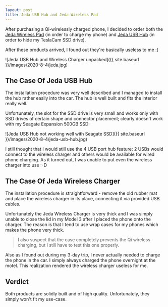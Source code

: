 ```yaml
---
layout: post
title: Jeda USB Hub and Jeda Wireless Pad
---
```


After purchasing a Qi-wirelessly charged phone, I decided to order both the
[Jeda Wireless Pad](https://getjeda.com/tesla-wireless-phone-charger/) (in order
to charge my phone) and [Jeda USB Hub](https://getjeda.com/tesla-model3-usb-hub/)
(in order to hide my TeslaCam SSD drive).

After these products arrived, I found out they're basically useless to me :(

![Jeda USB Hub and Wireless Charger unpacked]({{ site.baseurl }}/images/2020-8-4/jeda.jpg)

## The Case Of Jeda USB Hub

The installation procedure was very well described and I managed to install the hub
rather easily into the car. The hub is well built and fits the interior really well.

Unfortunately, the slot for the SSD drive is very small and works
only with SSD drives of certain shape and connector placement; clearly doesn't
work with my Seagate Expansion 500GB SSD:

![Jeda USB Hub not working well with Seagate SSD]({{ site.baseurl }}/images/2020-8-4/jeda-usb-hub.jpg)

I still thought that I would still use the 4 USB port hub feature: 2 USBs would
connect to the wireless charger and others would be available for wired phone charging.
As it turned out, I was unable to put even the wireless charger into use :-D

## The Case Of Jeda Wireless Charger

The installation procedure is straightforward - remove the old rubber mat and place
the wireless charger in its place, connecting it via provided USB cables.

Unfortunately the Jeda Wireless Charger is very thick and I was simply unable
to close the lid in my Model 3 after I placed the phone onto the charger.
The reason is that I
tend to use wrap cases for my phones which makes the phone very thick.

> I also suspect that the case completely prevents the Qi wireless charging, but I
still have to test this one properly.

Also as I found out during my 3-day trip, I never actually needed to charge the phone
in the car. I simply always charged the phone overnight at the motel. This realization
rendered the wireless charger useless for me.

## Verdict

Both products are solidly built and of high quality. Unfortunately, they simply won't
fit my use-case.
